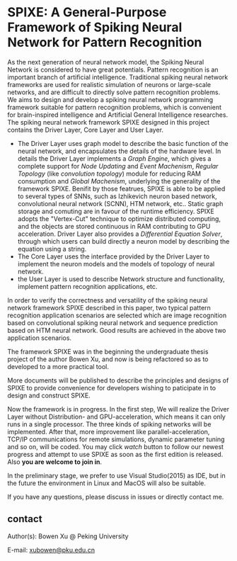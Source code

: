 # SPIXE: A General-Purpose Framework of Spiking Neural Network for Pattern Recognition

As the next generation of neural network model, the Spiking Neural Network is considered to have great potentials. Pattern recognition is an important branch of artificial intelligence. Traditional spiking neural network frameworks are used for realistic simulation of neurons or large-scale networks, and are difficult to directly solve pattern recognition problems. We aims to design and develop a spiking neural network programming framework suitable for pattern recognition problems, which is convenient for brain-inspired intelligence and Artificial General Intelligence researches.
The spiking neural network framework SPIXE designed in this project contains the Driver Layer, Core Layer and User Layer. 

 - The Driver Layer uses graph model to describe the basic function of the neural network, and encapsulates the details of the hardware level. In details the Driver Layer implements a *Graph Engine*, which gives a complete support for *Node Updating* and *Event Machenism*, *Regular Topology* (like *convolution topology*) module for reducing RAM consumption and *Global Machenism*, underlying the generality of the framework SPIXE. Benifit by those featrues, SPIXE is able to be applied to several types of SNNs, such as Izhikevich neuron based network, convolutional neural network (SCNN), HTM network, etc.. Static graph storage and comuting are in favour of the runtime efficiency. SPIXE adopts the "Vertex-Cut" technique to optimize distributed computing, and the objects are stored continuous in RAM contributing to GPU acceleration. Driver Layer also provides a *Differential Equation Solver*, through which users can build directly a neuron model by describing the equation using a string.
 - The Core Layer uses the interface provided by the Driver Layer to implement the neuron models and the models of topology of neural network.
 - the User Layer is used to describe Network structure and functionality, implement pattern recognition applications, etc.

In order to verify the correctness and versatility of the spiking neural network framework SPIXE described in this paper, two typical pattern recognition application scenarios are selected which are image recognition based on convolutional spiking neural network and sequence prediction based on HTM neural network. Good results are achieved in the above two application scenarios.

The framework SPIXE was in the beginning the undergraduate thesis project of the author Bowen Xu, and now is being refactored so as to developed to a more practical tool.

More documents will be published to describe the principles and designs of SPIXE to provide convenience for developers wishing to paticipate in to design and construct SPIXE. 

Now the framework is in progress. In the first step, We will realize the Driver Layer without Distribution- and GPU-acceleration, which means it can only runs in a single processor. The three kinds of spiking networks will be implemented. After that, more improvement like parallel-acceleration, TCP/IP communications for remote simulations, dynamic parameter tuning and so on, will be coded. You may click *watch* button to follow our newest progress and attempt to use SPIXE as soon as the first edition is released. Also **you are welcome to join in**.

In the preliminary stage, we prefer to use Visual Studio(2015) as IDE, but in the future the environment in Linux and MacOS will also be suitable.

If you have any questions, please discuss in issues or directly contact me.

## contact

Author(s): Bowen Xu @ Peking University

E-mail: xubowen@pku.edu.cn
